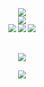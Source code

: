 <!--状态展示：-->
<div align="center">
  <img align="center"  src="https://github-readme-stats.vercel.app/api?username=weng-xiu&show_icons=true&theme=radical"/> 
</div>

<!--语言使用统计：-->
<div align="center">
  <img align="center"  src="https://github-readme-stats.vercel.app/api/top-langs/?username=weng-xiu&theme=radical&layout=compact"  /> 
</div>

<!--Shields（GitHub 徽章）-->
<div align="center">
<span > 
  <img src="https://img.shields.io/badge/-HTML5-E34F26?style=flat-square&logo=html5&logoColor=white" /> 
  <img src="https://img.shields.io/badge/-CSS3-1572B6?style=flat-square&logo=css3" /> 
  <img src="https://img.shields.io/badge/-JavaScript-oringe?style=flat-square&logo=javascript" /> 
</span>
</div>

<!--打字特效-->
<h1 align="center"> 
  <a href="[https://sunguoqi.com/](https://www.yuque.com/u2304658432)"> <img src="https://readme-typing-svg.herokuapp.com/?lines=欢迎来到花满锤的家园！！！&center=true&size=27"> 
  </a> </h1>

<!--GitHub streak（GitHub 连续打卡）-->
<div align="center"> <img src="https://github-readme-streak-stats.herokuapp.com/?user=weng-xiu" /> </div>
